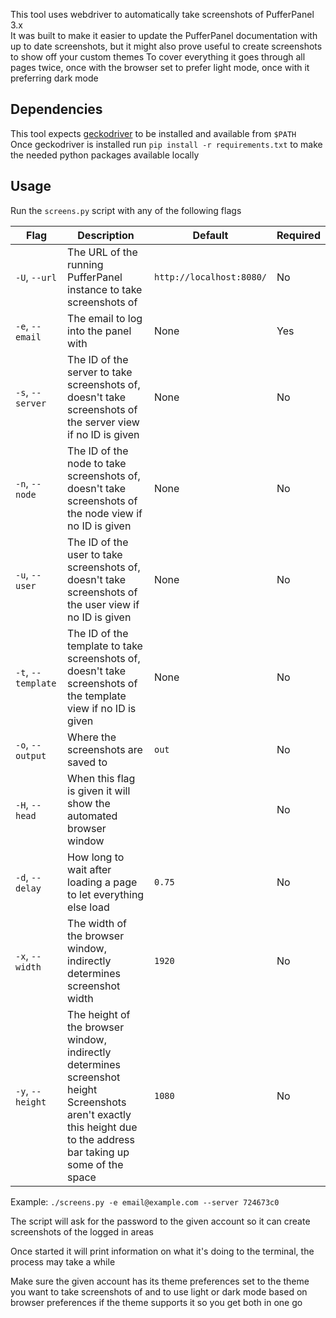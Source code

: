 This tool uses webdriver to automatically take screenshots of PufferPanel 3.x  
It was built to make it easier to update the PufferPanel documentation with up to date screenshots, but it might also prove useful to create screenshots to show off your custom themes
To cover everything it goes through all pages twice, once with the browser set to prefer light mode, once with it preferring dark mode

## Dependencies

This tool expects [geckodriver](https://github.com/mozilla/geckodriver) to be installed and available from `$PATH`  
Once geckodriver is installed run `pip install -r requirements.txt` to make the needed python packages available locally

## Usage

Run the `screens.py` script with any of the following flags

| Flag               | Description                                                                                                                                                            | Default                  | Required |
|--------------------|------------------------------------------------------------------------------------------------------------------------------------------------------------------------|--------------------------|----------|
| `-U`, `--url`      | The URL of the running PufferPanel instance to take screenshots of                                                                                                     | `http://localhost:8080/` | No       |
| `-e`, `--email`    | The email to log into the panel with                                                                                                                                   | None                     | Yes      |
| `-s`, `--server`   | The ID of the server to take screenshots of, doesn't take screenshots of the server view if no ID is given                                                             | None                     | No       |
| `-n`, `--node`     | The ID of the node to take screenshots of, doesn't take screenshots of the node view if no ID is given                                                                 | None                     | No       |
| `-u`, `--user`     | The ID of the user to take screenshots of, doesn't take screenshots of the user view if no ID is given                                                                 | None                     | No       |
| `-t`, `--template` | The ID of the template to take screenshots of, doesn't take screenshots of the template view if no ID is given                                                         | None                     | No       |
| `-o`, `--output`   | Where the screenshots are saved to                                                                                                                                     | `out`                    | No       |
| `-H`, `--head`     | When this flag is given it will show the automated browser window                                                                                                      |                          | No       |
| `-d`, `--delay`    | How long to wait after loading a page to let everything else load                                                                                                      | `0.75`                   | No       |
| `-x`, `--width`    | The width of the browser window, indirectly determines screenshot width                                                                                                | `1920`                   | No       |
| `-y`, `--height`   | The height of the browser window, indirectly determines screenshot height<br>Screenshots aren't exactly this height due to the address bar taking up some of the space | `1080`                   | No       |

Example: `./screens.py -e email@example.com --server 724673c0`

The script will ask for the password to the given account so it can create screenshots of the logged in areas

Once started it will print information on what it's doing to the terminal, the process may take a while

Make sure the given account has its theme preferences set to the theme you want to take screenshots of and to use light or dark mode based on browser preferences if the theme supports it so you get both in one go
